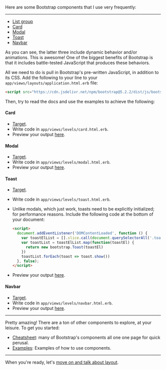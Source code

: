 Here are some Bootstrap components that I use very frequently:

---

- <a href="https://getbootstrap.com/docs/5.2/components/list-group/" target="_blank">List group</a>
- <a href="https://getbootstrap.com/docs/5.2/components/card/" target="_blank">Card</a>
- <a href="https://getbootstrap.com/docs/5.2/components/modal/" target="_blank">Modal</a>
- <a href="https://getbootstrap.com/docs/5.2/components/toasts/" target="_blank">Toast</a>
- <a href="https://getbootstrap.com/docs/5.2/components/navbar/" target="_blank">Navbar</a>

As you can see, the latter three include dynamic behavior and/or animations. This is awesome! One of the biggest benefits of Bootstrap is that it includes battle-tested JavaScript that produces these behaviors.

All we need to do is pull in Bootstrap's pre-written JavaScript, in addition to its CSS. Add the following to your line to your `app/views/layouts/application.html.erb` file:

```html
<script src="https://cdn.jsdelivr.net/npm/bootstrap@5.2.2/dist/js/bootstrap.bundle.min.js"></script>
```

Then, try to read the docs and use the examples to achieve the following:

#### Card

- <a href="/targets/card" target="_blank">Target</a>.
- Write code in `app/views/levels/card.html.erb`.
- Preview your output <a href="/levels/card" target="_blank">here</a>.

#### Modal

- <a href="/targets/modal" target="_blank">Target</a>.
- Write code in `app/views/levels/modal.html.erb`.
- Preview your output <a href="/levels/modal" target="_blank">here</a>.

#### Toast

- <a href="/targets/toast" target="_blank">Target</a>.
- Write code in `app/views/levels/toast.html.erb`.
- Unlike modals, which just work, toasts need to be explicitly initialized; for performance reasons. Include the following code at the bottom of your document:

    ```html
    <script>
      document.addEventListener('DOMContentLoaded', function () {
        var toastElList = [].slice.call(document.querySelectorAll('.toast'))
        var toastList = toastElList.map(function(toastEl) {
          return new bootstrap.Toast(toastEl)
        })
        toastList.forEach(toast => toast.show())
      }, false);
    </script>
    ```
- Preview your output <a href="/levels/toast" target="_blank">here</a>.

#### Navbar

- <a href="/targets/navbar" target="_blank">Target</a>.
- Write code in `app/views/levels/navbar.html.erb`.
- Preview your output <a href="/levels/navbar" target="_blank">here</a>.

---

Pretty amazing! There are a ton of other components to explore, at your leisure. To get you started:

- [Cheatsheet](https://getbootstrap.com/docs/5.2/examples/cheatsheet/): many of Bootstrap's components all one one page for quick perusal.
- [Examples](https://getbootstrap.com/docs/5.2/examples/): Examples of how to use components.

---

When you're ready, let's [move on and talk about layout](/instructions/layout).
